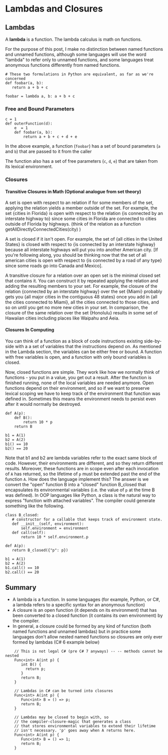 # Lambdas and Closures

## Lambdas

A **lambda** is a function. The lambda calculus is math on functions.

For the purpose of this post, I make no distinction between named functions and unnamed functions, although some languages will use the word "lambda" to refer only to unnamed functions, and some languages treat anonymous functions differently from named functions.

    # These two formulations in Python are equivalent, as far as we're concerned
    def foobar(a, b):
       return a + b + c

    foobar = lambda a, b: a + b + c

### Free and Bound Parameters

	c = 1
	def outerFunction(d):
		e  = 1
		def foobar(a, b):
			return a + b + c + d + e

In the above example, a function (`foobar`) has a set of bound parameters (`a` and `b`) that are passed to it from the caller

The function also has a set of free parameters (`c`, `d`, `e`) that are taken from its lexical environment.

### Closures

#### Transitive Closures in Math (Optional analogue from set theory)

A set is open with respect to an relation if for some members of the set, applying the relation yields a member outside of the set. For example, the set {cities in Florida} is open with respect to the relation {is connected by an interstate highway to} since some cities in Florida are connected to cities outside of Florida by highways. (think of the relation as a function getAllDirectlyConnectedCities(city) )

A set is closed if it isn't open. For example, the set of {all cities in the United States} is closed with respect to {is connected by an interstate highway} because all interstate highways will put you into another American city. [If you're following along, you should be thinking now that the set of all american cities is open with respect to {is connected by a road of any type} since some roads go into Canada and Mexico].

A transitive closure for a relation over an open set is the minimal closed set that contains it. You can construct it by repeated applying the relation and adding the resulting members to your set. For example, the closure of the relation {connected by an interstate highway} over the set {Miami} probably gets you {all major cities in the contiguous 48 states} once you add in {all the cities connected to Miami}, all the cities connected to those cities, and so on until you get no more new cities in your set. In comparison, the closure of the same relation over the set {Honolulu} results in some set of Hawaiian cities including places like Waipahu and Aeia.

#### Closures In Computing

You can think of a function as a block of code instructions existing side-by-side with a a set of variables that the instructions depend on. As mentioned in the Lambda section, the variables can be either free or bound. A function with free variables is open, and a function with only bound variables is closed.

Now, closed functions are simple. They work like how we normally think of functions - you put in a value, you get out a result. After the function is finished running, none of the local variables are needed anymore.  Open functions depend on their environment, and so if we want to preserve lexical scoping we have to keep track of the environment that function was defined in. Sometimes this means the environment needs to persist even after it would normally be destroyed. 

	def A(p):
		def B():
			return 10 * p
		return B

	b1 = A(1)
	b2 = A(2)
	b1() == 10
	b2() == 20

Note that b1 and b2 are lambda variables refer to the exact same block of code. However, their environments are different, and so they return different results. Moreover, these functions are in scope even after each invocation of `A` has returned, so the lifetime of `p` must be extended past the end of the function `A`. How does the language implement this? The answer is we convert the "open" function B into a "closed" function B_closed that encapsulates its environmental variables (i.e. the value of `p` at the time B was defined). In OOP languages like Python, a class is the natural way to express "function with attached variables".  The compiler could generate something like the following.

	class B_closed:
	   # constructor for a callable that keeps track of environment state.
	   def __init__(self, environment):
		   self.environment = environment
	   def call(self):
		   return 10 * self.environment.p

	def A(p):
	   return B_closed({"p": p})

	b1 = A(1)
	b2 = A(2)
	b1.call() == 10
	b2.call() == 20

## Summary

* A lambda is a function. In some languages (for example, Python, or C#, a lambda refers to a specific syntax for an anonymous function)
* A closure is an open function (it depends on its environment) that has been converted to a closed function (it contains its own environment) by the compiler.
* In general, a closure could be formed by any kind of function (both named functions and unnamed lambdas) but in practice some languages don't allow nested named functions so closures are only ever formed by lambdas (C# 6 example below)
```
	// This is not legal C# (pre C# 7 anyways) -- -- methods cannot be nested
	Func<int> A(int p) { 
	   int B() { 
		 return p;
	   }
	   return B;
	}
	
	// Lambdas in C# can be turned into closures
	Func<int> A(int p) { 
	   Func<int> B = () => p;
	   return B;
	}
	
	// Lambdas may be closed to begin with, so 
	// the compiler-closure-magic that generates a class 
	// that stores environmental variables to extend their lifetime
	// isn't necessary. 'p' goes away when A returns here.
	Func<int> A(int p) { 
	   Func<int> B = () => 1;
	   return B;
	}
```

<script src='/hljs/highlight.js'> </script>
